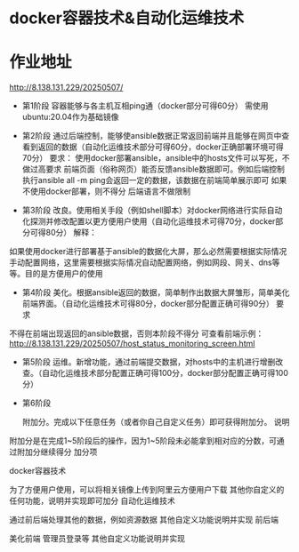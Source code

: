 # docker容器技术&自动化运维技术

# 作业地址
http://8.138.131.229/20250507/

- 第1阶段
容器能够与各主机互相ping通（docker部分可得60分）
需使用ubuntu:20.04作为基础镜像 

- 第2阶段
通过后端控制，能够使ansible数据正常返回前端并且能够在网页中查看到返回的数据（自动化运维技术部分可得60分，docker正确部署环境可得70分）
要求：
使用docker部署ansible，ansible中的hosts文件可以写死，不做过高要求
前端页面（俗称网页）能否反馈ansible数据即可。例如后端控制执行ansible all -m ping会返回一定的数据，该数据在前端简单展示即可
如果不使用docker部署，则不得分
后端语言不做限制

- 第3阶段
改良。使用相关手段（例如shell脚本）对docker网络进行实际自动化探测并修改配置以更方便用户使用（自动化运维技术可得70分，docker部分可得80分）
解释：

如果使用docker进行部署基于ansible的数据化大屏，那么必然需要根据实际情况手动配置网络，这里需要根据实际情况自动配置网络，例如网段、网关、dns等等。目的是方便用户的使用

 

- 第4阶段
美化。根据ansible返回的数据，简单制作出数据大屏雏形，简单美化前端界面。（自动化运维技术可得80分，docker部分配置正确可得90分）
要求

不得在前端出现返回的ansible数据，否则本阶段不得分
可查看前端示例：http://8.138.131.229/20250507/host_status_monitoring_screen.html
- 第5阶段
运维。新增功能，通过前端提交数据，对hosts中的主机进行增删改查。（自动化运维技术部分配置正确可得100分，docker部分配置正确可得100分）
  
- 第6阶段
  
  
  附加分。完成以下任意任务（或者你自己自定义任务）即可获得附加分。
说明

附加分是在完成1~5阶段后的操作，因为1~5阶段未必能拿到相对应的分数，可通过附加分继续得分
加分项

docker容器技术

为了方便用户使用，可以将相关镜像上传到阿里云方便用户下载
其他你自定义的任何功能，说明并实现即可加分
自动化运维技术

通过前后端处理其他的数据，例如资源数据
其他自定义功能说明并实现
前后端

美化前端
管理员登录等
其他自定义功能说明并实现